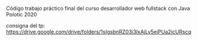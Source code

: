 
 Código trabajo práctico final del curso  desarrollador web fullstack con Java Polotic 2020
 
consigna del tp: https://drive.google.com/drive/folders/1sIgsbnRZ03i3lxAjLy5ejPUa2icURscq
